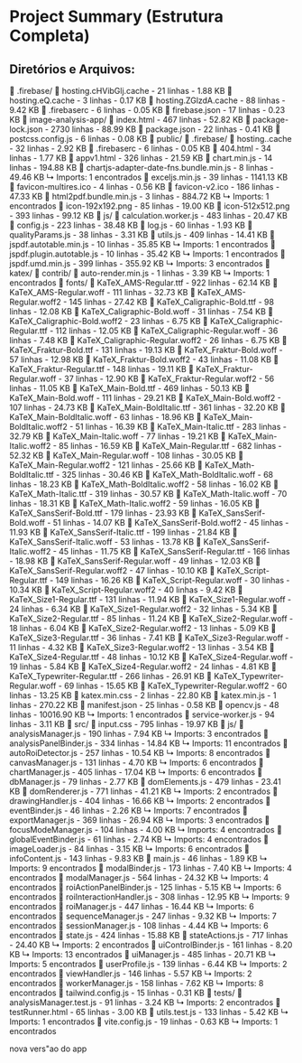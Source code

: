 # Project Summary (Estrutura Completa)

## Diretórios e Arquivos:

📁 .firebase/
  📄 hosting.cHVibGlj.cache - 21 linhas - 1.88 KB
  📄 hosting.eQ.cache - 3 linhas - 0.17 KB
  📄 hosting.ZGlzdA.cache - 88 linhas - 9.42 KB
📄 .firebaserc - 6 linhas - 0.05 KB
📄 firebase.json - 17 linhas - 0.23 KB
📁 image-analysis-app/
📄 index.html - 467 linhas - 52.82 KB
📄 package-lock.json - 2730 linhas - 88.99 KB
📄 package.json - 22 linhas - 0.41 KB
📄 postcss.config.js - 6 linhas - 0.08 KB
📁 public/
  📁 .firebase/
    📄 hosting..cache - 32 linhas - 2.92 KB
  📄 .firebaserc - 6 linhas - 0.05 KB
  📄 404.html - 34 linhas - 1.77 KB
  📄 appv1.html - 326 linhas - 21.59 KB
  📄 chart.min.js - 14 linhas - 194.88 KB
  📄 chartjs-adapter-date-fns.bundle.min.js - 8 linhas - 49.46 KB
     ↳ Imports: 1 encontrados
  📄 exceljs.min.js - 39 linhas - 1141.13 KB
  📄 favicon-multires.ico - 4 linhas - 0.56 KB
  📄 favicon-v2.ico - 186 linhas - 47.33 KB
  📄 html2pdf.bundle.min.js - 3 linhas - 884.72 KB
     ↳ Imports: 1 encontrados
  📄 icon-192x192.png - 85 linhas - 19.00 KB
  📄 icon-512x512.png - 393 linhas - 99.12 KB
  📁 js/
    📄 calculation.worker.js - 483 linhas - 20.47 KB
    📄 config.js - 223 linhas - 38.48 KB
    📄 log.js - 60 linhas - 1.93 KB
    📄 qualityParams.js - 38 linhas - 3.31 KB
    📄 utils.js - 409 linhas - 14.41 KB
  📄 jspdf.autotable.min.js - 10 linhas - 35.85 KB
     ↳ Imports: 1 encontrados
  📄 jspdf.plugin.autotable.js - 10 linhas - 35.42 KB
     ↳ Imports: 1 encontrados
  📄 jspdf.umd.min.js - 399 linhas - 355.92 KB
     ↳ Imports: 3 encontrados
  📁 katex/
    📁 contrib/
      📄 auto-render.min.js - 1 linhas - 3.39 KB
         ↳ Imports: 1 encontrados
    📁 fonts/
      📄 KaTeX_AMS-Regular.ttf - 922 linhas - 62.14 KB
      📄 KaTeX_AMS-Regular.woff - 111 linhas - 32.73 KB
      📄 KaTeX_AMS-Regular.woff2 - 145 linhas - 27.42 KB
      📄 KaTeX_Caligraphic-Bold.ttf - 98 linhas - 12.08 KB
      📄 KaTeX_Caligraphic-Bold.woff - 31 linhas - 7.54 KB
      📄 KaTeX_Caligraphic-Bold.woff2 - 23 linhas - 6.75 KB
      📄 KaTeX_Caligraphic-Regular.ttf - 112 linhas - 12.05 KB
      📄 KaTeX_Caligraphic-Regular.woff - 36 linhas - 7.48 KB
      📄 KaTeX_Caligraphic-Regular.woff2 - 26 linhas - 6.75 KB
      📄 KaTeX_Fraktur-Bold.ttf - 131 linhas - 19.13 KB
      📄 KaTeX_Fraktur-Bold.woff - 57 linhas - 12.98 KB
      📄 KaTeX_Fraktur-Bold.woff2 - 43 linhas - 11.08 KB
      📄 KaTeX_Fraktur-Regular.ttf - 148 linhas - 19.11 KB
      📄 KaTeX_Fraktur-Regular.woff - 37 linhas - 12.90 KB
      📄 KaTeX_Fraktur-Regular.woff2 - 56 linhas - 11.05 KB
      📄 KaTeX_Main-Bold.ttf - 469 linhas - 50.13 KB
      📄 KaTeX_Main-Bold.woff - 111 linhas - 29.21 KB
      📄 KaTeX_Main-Bold.woff2 - 107 linhas - 24.73 KB
      📄 KaTeX_Main-BoldItalic.ttf - 361 linhas - 32.20 KB
      📄 KaTeX_Main-BoldItalic.woff - 63 linhas - 18.96 KB
      📄 KaTeX_Main-BoldItalic.woff2 - 51 linhas - 16.39 KB
      📄 KaTeX_Main-Italic.ttf - 283 linhas - 32.79 KB
      📄 KaTeX_Main-Italic.woff - 77 linhas - 19.21 KB
      📄 KaTeX_Main-Italic.woff2 - 85 linhas - 16.59 KB
      📄 KaTeX_Main-Regular.ttf - 682 linhas - 52.32 KB
      📄 KaTeX_Main-Regular.woff - 108 linhas - 30.05 KB
      📄 KaTeX_Main-Regular.woff2 - 121 linhas - 25.66 KB
      📄 KaTeX_Math-BoldItalic.ttf - 325 linhas - 30.46 KB
      📄 KaTeX_Math-BoldItalic.woff - 68 linhas - 18.23 KB
      📄 KaTeX_Math-BoldItalic.woff2 - 58 linhas - 16.02 KB
      📄 KaTeX_Math-Italic.ttf - 319 linhas - 30.57 KB
      📄 KaTeX_Math-Italic.woff - 70 linhas - 18.31 KB
      📄 KaTeX_Math-Italic.woff2 - 59 linhas - 16.05 KB
      📄 KaTeX_SansSerif-Bold.ttf - 179 linhas - 23.93 KB
      📄 KaTeX_SansSerif-Bold.woff - 51 linhas - 14.07 KB
      📄 KaTeX_SansSerif-Bold.woff2 - 45 linhas - 11.93 KB
      📄 KaTeX_SansSerif-Italic.ttf - 199 linhas - 21.84 KB
      📄 KaTeX_SansSerif-Italic.woff - 53 linhas - 13.78 KB
      📄 KaTeX_SansSerif-Italic.woff2 - 45 linhas - 11.75 KB
      📄 KaTeX_SansSerif-Regular.ttf - 166 linhas - 18.98 KB
      📄 KaTeX_SansSerif-Regular.woff - 49 linhas - 12.03 KB
      📄 KaTeX_SansSerif-Regular.woff2 - 47 linhas - 10.10 KB
      📄 KaTeX_Script-Regular.ttf - 149 linhas - 16.26 KB
      📄 KaTeX_Script-Regular.woff - 30 linhas - 10.34 KB
      📄 KaTeX_Script-Regular.woff2 - 40 linhas - 9.42 KB
      📄 KaTeX_Size1-Regular.ttf - 131 linhas - 11.94 KB
      📄 KaTeX_Size1-Regular.woff - 24 linhas - 6.34 KB
      📄 KaTeX_Size1-Regular.woff2 - 32 linhas - 5.34 KB
      📄 KaTeX_Size2-Regular.ttf - 85 linhas - 11.24 KB
      📄 KaTeX_Size2-Regular.woff - 18 linhas - 6.04 KB
      📄 KaTeX_Size2-Regular.woff2 - 13 linhas - 5.09 KB
      📄 KaTeX_Size3-Regular.ttf - 36 linhas - 7.41 KB
      📄 KaTeX_Size3-Regular.woff - 11 linhas - 4.32 KB
      📄 KaTeX_Size3-Regular.woff2 - 13 linhas - 3.54 KB
      📄 KaTeX_Size4-Regular.ttf - 48 linhas - 10.12 KB
      📄 KaTeX_Size4-Regular.woff - 19 linhas - 5.84 KB
      📄 KaTeX_Size4-Regular.woff2 - 24 linhas - 4.81 KB
      📄 KaTeX_Typewriter-Regular.ttf - 266 linhas - 26.91 KB
      📄 KaTeX_Typewriter-Regular.woff - 69 linhas - 15.65 KB
      📄 KaTeX_Typewriter-Regular.woff2 - 60 linhas - 13.25 KB
    📄 katex.min.css - 2 linhas - 22.80 KB
    📄 katex.min.js - 1 linhas - 270.22 KB
  📄 manifest.json - 25 linhas - 0.58 KB
  📄 opencv.js - 48 linhas - 10016.90 KB
     ↳ Imports: 1 encontrados
  📄 service-worker.js - 94 linhas - 3.11 KB
📁 src/
  📄 input.css - 795 linhas - 19.97 KB
  📁 js/
    📄 analysisManager.js - 190 linhas - 7.94 KB
       ↳ Imports: 3 encontrados
    📄 analysisPanelBinder.js - 334 linhas - 14.84 KB
       ↳ Imports: 11 encontrados
    📄 autoRoiDetector.js - 257 linhas - 10.54 KB
       ↳ Imports: 8 encontrados
    📄 canvasManager.js - 131 linhas - 4.70 KB
       ↳ Imports: 6 encontrados
    📄 chartManager.js - 405 linhas - 17.04 KB
       ↳ Imports: 6 encontrados
    📄 dbManager.js - 79 linhas - 2.77 KB
    📄 domElements.js - 479 linhas - 23.41 KB
    📄 domRenderer.js - 771 linhas - 41.21 KB
       ↳ Imports: 2 encontrados
    📄 drawingHandler.js - 404 linhas - 16.66 KB
       ↳ Imports: 2 encontrados
    📄 eventBinder.js - 46 linhas - 2.26 KB
       ↳ Imports: 7 encontrados
    📄 exportManager.js - 369 linhas - 26.94 KB
       ↳ Imports: 3 encontrados
    📄 focusModeManager.js - 104 linhas - 4.00 KB
       ↳ Imports: 4 encontrados
    📄 globalEventBinder.js - 61 linhas - 2.74 KB
       ↳ Imports: 4 encontrados
    📄 imageLoader.js - 84 linhas - 3.15 KB
       ↳ Imports: 6 encontrados
    📄 infoContent.js - 143 linhas - 9.83 KB
    📄 main.js - 46 linhas - 1.89 KB
       ↳ Imports: 9 encontrados
    📄 modalBinder.js - 173 linhas - 7.40 KB
       ↳ Imports: 4 encontrados
    📄 modalManager.js - 564 linhas - 24.32 KB
       ↳ Imports: 4 encontrados
    📄 roiActionPanelBinder.js - 125 linhas - 5.15 KB
       ↳ Imports: 6 encontrados
    📄 roiInteractionHandler.js - 308 linhas - 12.95 KB
       ↳ Imports: 9 encontrados
    📄 roiManager.js - 447 linhas - 16.44 KB
       ↳ Imports: 6 encontrados
    📄 sequenceManager.js - 247 linhas - 9.32 KB
       ↳ Imports: 7 encontrados
    📄 sessionManager.js - 108 linhas - 4.44 KB
       ↳ Imports: 6 encontrados
    📄 state.js - 424 linhas - 15.88 KB
    📄 stateActions.js - 717 linhas - 24.40 KB
       ↳ Imports: 2 encontrados
    📄 uiControlBinder.js - 161 linhas - 8.20 KB
       ↳ Imports: 13 encontrados
    📄 uiManager.js - 485 linhas - 20.71 KB
       ↳ Imports: 5 encontrados
    📄 userProfile.js - 139 linhas - 6.44 KB
       ↳ Imports: 2 encontrados
    📄 viewHandler.js - 146 linhas - 5.57 KB
       ↳ Imports: 2 encontrados
    📄 workerManager.js - 158 linhas - 7.62 KB
       ↳ Imports: 8 encontrados
📄 tailwind.config.js - 15 linhas - 0.31 KB
📁 tests/
  📄 analysisManager.test.js - 91 linhas - 3.24 KB
     ↳ Imports: 2 encontrados
  📄 testRunner.html - 65 linhas - 3.00 KB
  📄 utils.test.js - 133 linhas - 5.42 KB
     ↳ Imports: 1 encontrados
📄 vite.config.js - 19 linhas - 0.63 KB
   ↳ Imports: 1 encontrados

nova vers"ao do app